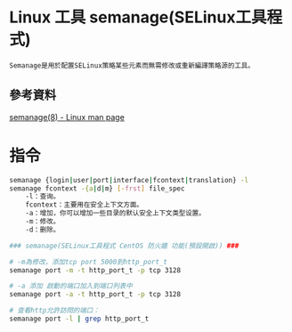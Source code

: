 # Linux 工具 semanage(SELinux工具程式)

```
Semanage是用於配置SELinux策略某些元素而無需修改或重新編譯策略源的工具。
```

## 參考資料

[semanage(8) - Linux man page](https://linux.die.net/man/8/semanage)

# 指令

```bash
semanage {login|user|port|interface|fcontext|translation} -l
semanage fcontext -{a|d|m} [-frst] file_spec
	-l：查询。
	fcontext：主要用在安全上下文方面。
	-a：增加，你可以增加一些目录的默认安全上下文类型设置。
	-m：修改。
	-d：删除。

### semanage(SELinux工具程式 CentOS 防火牆 功能(預設開啟)) ###

# -m為修改，添加tcp port 5000到http_port_t
semanage port -m -t http_port_t -p tcp 3128

# -a 添加 啟動的端口加入到端口列表中
semanage port -a -t http_port_t -p tcp 3128

# 查看http允許訪問的端口：
semanage port -l | grep http_port_t
```
